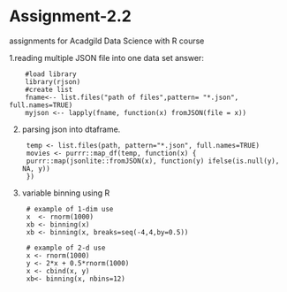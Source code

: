 # Assignment-2.2
assignments for Acadgild Data Science with R course

1.reading multiple JSON file into one data set
answer:

        #load library
        library(rjson)
        #create list
        fname<-- list.files("path of files",pattern= "*.json", full.names=TRUE)
        myjson <-- lapply(fname, function(x) fromJSON(file = x))
  
2. parsing json into dtaframe.

        temp <- list.files(path, pattern="*.json", full.names=TRUE)
        movies <- purrr::map_df(temp, function(x) { 
        purrr::map(jsonlite::fromJSON(x), function(y) ifelse(is.null(y), NA, y)) 
        })

3. variable binning using R

        # example of 1-dim use
        x  <- rnorm(1000)
        xb <- binning(x)
        xb <- binning(x, breaks=seq(-4,4,by=0.5))
        
        # example of 2-d use
        x <- rnorm(1000)
        y <- 2*x + 0.5*rnorm(1000)
        x <- cbind(x, y)
        xb<- binning(x, nbins=12)
